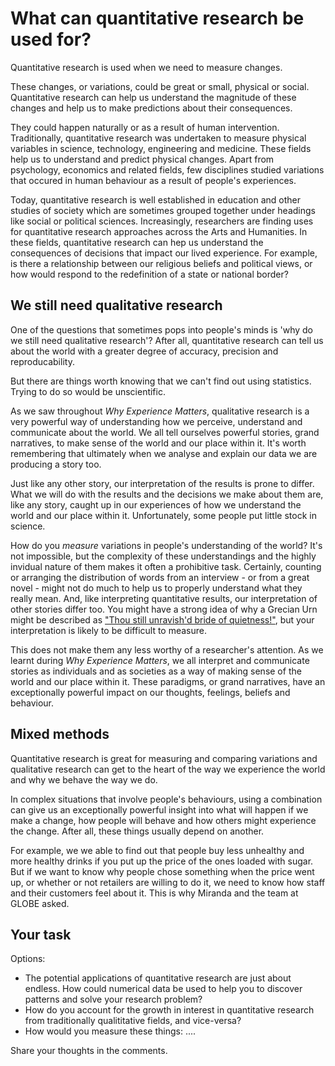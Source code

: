 # What can quantitative research be used for?

Quantitative research is used when we need to measure changes.  

These changes, or variations, could be great or small, physical or social.  Quantitative research can help us understand the magnitude of these changes and help us to make predictions about their consequences.

They could happen naturally or as a result of human intervention.  Traditionally, quantitative research was undertaken to measure physical variables in science, technology, engineering and medicine.  These fields help us to understand and predict physical changes.
Apart from psychology, economics and related fields, few disciplines studied variations that occured in human behaviour as a result of people's experiences. 

Today, quantitative research is well established in education and other studies of society which are sometimes grouped together under headings like social or political sciences.  Increasingly, researchers are finding uses for quantitative research approaches across the Arts and Humanities.  In these fields, quantitative research can hep us understand the consequences of decisions that impact our lived experience.  For example, is there a relationship between our religious beliefs and political views, or how would respond to the redefinition of a state or national border?

## We still need qualitative research

One of the questions that sometimes pops into people's minds is 'why do we still need qualitative research'?  After all, quantitative research can tell us about the world with a greater degree of accuracy, precision and reproducability. 

But there are things worth knowing that we can't find out using statistics.  Trying to do so would be unscientific.

As we saw throughout _Why Experience Matters_, qualitative research is a very powerful way of understanding how we perceive, understand and communicate about the world.  We all tell ourselves powerful stories, grand narratives, to make sense of the world and our place within it.  It's worth remembering that ultimately when we analyse and explain our data we are producing a story too. 

Just like any other story, our interpretation of the results is prone to differ.  What we will do with the results and the decisions we make about them are, like any story, caught up in our experiences of how we understand the world and our place within it.  Unfortunately, some people put little stock in science.

How do you _measure_ variations in people's understanding of the world?  It's not impossible, but the complexity of these understandings and the highly invidual nature of them makes it often a prohibitive task.  Certainly, counting or arranging the distribution of words from an interview - or from a great novel - might not do much to help us to properly understand what they really mean.  And, like interpreting quantitative results, our interpretation of other stories differ too.  You might have a strong idea of why a Grecian Urn might be described as ["Thou still unravish'd bride of quietness!"](https://www.poetryfoundation.org/poems/44477/ode-on-a-grecian-urn), but your interpretation is likely to be difficult to measure.

This does not make them any less worthy of a researcher's attention. As we learnt during _Why Experience Matters_, we all interpret and communicate stories as individuals and as societies as a way of making sense of the world and our place within it.  These paradigms, or grand narratives, have an exceptionally powerful impact on our thoughts, feelings, beliefs and behaviour. 

## Mixed methods

Quantitative research is great for measuring and comparing variations and qualitative research can get to the heart of the way we experience the world and why we behave the way we do.

In complex situations that involve people's behaviours, using a combination can give us an exceptionally powerful insight into what will happen if we make a change, how people will behave and how others might experience the change.  After all, these things usually depend on another.

For example, we we able to find out that people buy less unhealthy and more healthy drinks if you put up the price of the ones loaded with sugar.  But if we want to know why people chose something when the price went up, or whether or not retailers are willing to do it, we need to know how staff and their customers feel about it.  This is why Miranda and the team at GLOBE asked.


## Your task
Options:

* The potential applications of quantitative research are just about endless.  How could numerical data be used to help you to discover patterns and solve your research problem?
* How do you account for the growth in interest in quantitative research from traditionally qualititative fields, and vice-versa?
* How would you measure these things: ....


Share your thoughts in the comments.
